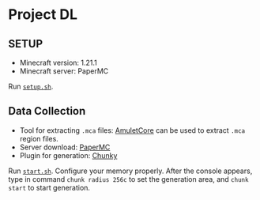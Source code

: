 # Project DL

## SETUP

- Minecraft version: 1.21.1
- Minecraft server: PaperMC

Run [`setup.sh`](setup.sh).

## Data Collection

- Tool for extracting `.mca` files: [AmuletCore](https://github.com/Amulet-Team/Amulet-Core) can be used to extract `.mca` region files.
- Server download: [PaperMC](https://api.papermc.io/v2/projects/paper/versions/1.21.1/builds/133/downloads/paper-1.21.1-133.jar)
- Plugin for generation: [Chunky](https://hangarcdn.papermc.io/plugins/pop4959/Chunky/versions/1.4.36/PAPER/Chunky-Bukkit-1.4.36.jar)

Run [`start.sh`](start.sh). Configure your memory properly.
After the console appears, type in command `chunk radius 256c` to set the generation area, and `chunk start` to start generation.
